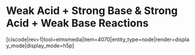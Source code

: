 # Weak Acid + Strong Base & Strong Acid + Weak Base Reactions





[ciscode|rev=1|tool=elmsmedia|item=4070|entity_type=node|render=display_mode|display_mode=h5p]

<houck-math> </houck-math>